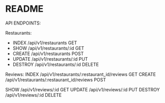 # README

API ENDPOINTS:

Restaurants:
- INDEX /api/v1/restaurants GET
- SHOW /api/v1/restaurants/:id GET
- CREATE /api/v1/restaurants POST
- UPDATE /api/v1/restaurants/:id PUT
- DESTROY /api/v1/restaurants/:id DELETE

Reviews:
INDEX /api/v1/restaurants/:restaurant_id/reviews GET
CREATE /api/v1/restaurants/:restaurant_id/reviews POST

SHOW /api/v1/reviews/:id GET
UPDATE /api/v1/reviews/:id PUT
DESTROY /api/v1/reviews/:id DELETE
